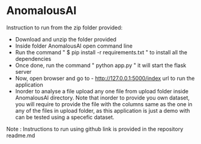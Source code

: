 # AnomalousAI

Instruction to run from the zip folder provided:
* Download and unzip the folder provided
* Inside folder AnomalousAI open command line
* Run the command " $ pip install -r requirements.txt " to install all the dependencies
* Once done, run the command " python app.py " it will start the flask server
* Now, open browser and go to - http://127.0.0.1:5000/index  url to run the application
* Inorder to analyse a file upload any one file from upload folder inside AnomalousAI directory. Note that inorder to 
provide you own dataset, you will require to provide the file with the columns same as the one in any of the files in
upload folder, as this application is just a demo with can be tested using a specefic dataset.

Note : Instructions to run using github link is provided in the repository readme.md